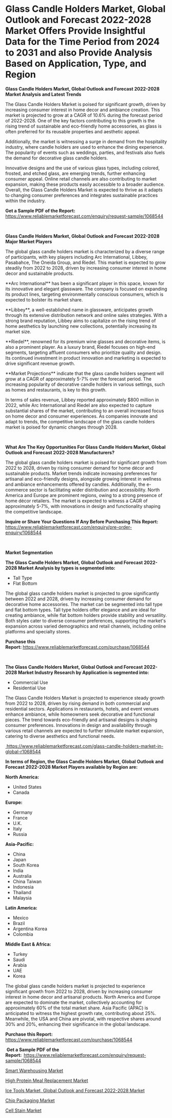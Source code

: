 <p><h1>Glass Candle Holders Market, Global Outlook and Forecast 2022-2028 Market Offers Provide Insightful Data for the Time Period from 2024 to 2031 and also Provide Analysis Based on Application, Type, and Region</h1></p><p><strong>Glass Candle Holders Market, Global Outlook and Forecast 2022-2028 Market Analysis and Latest Trends</strong></p>
<p><p>The Glass Candle Holders Market is poised for significant growth, driven by increasing consumer interest in home decor and ambiance creation. This market is projected to grow at a CAGR of 10.6% during the forecast period of 2022-2028. One of the key factors contributing to this growth is the rising trend of sustainable and eco-friendly home accessories, as glass is often preferred for its reusable properties and aesthetic appeal.</p><p>Additionally, the market is witnessing a surge in demand from the hospitality industry, where candle holders are used to enhance the dining experience. The popularity of events such as weddings, parties, and festivals also fuels the demand for decorative glass candle holders. </p><p>Innovative designs and the use of various glass types, including colored, frosted, and etched glass, are emerging trends, further enhancing consumer appeal. Online retail channels are also contributing to market expansion, making these products easily accessible to a broader audience. Overall, the Glass Candle Holders Market is expected to thrive as it adapts to changing consumer preferences and integrates sustainable practices within the industry.</p></p>
<p><strong>Get a Sample PDF of the Report:&nbsp;</strong> <a href="https://www.reliablemarketforecast.com/enquiry/request-sample/1068544">https://www.reliablemarketforecast.com/enquiry/request-sample/1068544</a></p>
<p>&nbsp;</p>
<p><strong>Glass Candle Holders Market, Global Outlook and Forecast 2022-2028 Major Market Players</strong></p>
<p><p>The global glass candle holders market is characterized by a diverse range of participants, with key players including Arc International, Libbey, Pasabahce, The Oneida Group, and Riedel. This market is expected to grow steadily from 2022 to 2028, driven by increasing consumer interest in home decor and sustainable products.</p><p>**Arc International** has been a significant player in this space, known for its innovative and elegant glassware. The company is focused on expanding its product lines, targeting environmentally conscious consumers, which is expected to bolster its market share.</p><p>**Libbey**, a well-established name in glassware, anticipates growth through its extensive distribution network and online sales strategies. With a strong brand reputation, Libbey aims to capitalize on the rising trend of home aesthetics by launching new collections, potentially increasing its market size.</p><p>**Riedel**, renowned for its premium wine glasses and decorative items, is also a prominent player. As a luxury brand, Riedel focuses on high-end segments, targeting affluent consumers who prioritize quality and design. Its continued investment in product innovation and marketing is expected to drive significant revenue growth.</p><p>**Market Projections** indicate that the glass candle holders segment will grow at a CAGR of approximately 5-7% over the forecast period. The increasing popularity of decorative candle holders in various settings, such as homes and restaurants, is key to this growth.</p><p>In terms of sales revenue, Libbey reported approximately $800 million in 2022, while Arc International and Riedel are also expected to capture substantial shares of the market, contributing to an overall increased focus on home decor and consumer experiences. As companies innovate and adapt to trends, the competitive landscape of the glass candle holders market is poised for dynamic changes through 2028.</p></p>
<p>&nbsp;</p>
<p><strong>What Are The Key Opportunities For Glass Candle Holders Market, Global Outlook and Forecast 2022-2028 Manufacturers?</strong></p>
<p><p>The global glass candle holders market is poised for significant growth from 2022 to 2028, driven by rising consumer demand for home décor and sustainable products. Market trends indicate increasing preferences for artisanal and eco-friendly designs, alongside growing interest in wellness and ambiance enhancements offered by candles. Additionally, the e-commerce sector is facilitating wider distribution and accessibility. North America and Europe are prominent regions, owing to a strong presence of home décor retailers. The market is expected to witness a CAGR of approximately 5-7%, with innovations in design and functionality shaping the competitive landscape.</p></p>
<p><strong>Inquire or Share Your Questions If Any Before Purchasing This Report:</strong> <a href="https://www.reliablemarketforecast.com/enquiry/pre-order-enquiry/1068544">https://www.reliablemarketforecast.com/enquiry/pre-order-enquiry/1068544</a></p>
<p>&nbsp;</p>
<p><strong>Market Segmentation</strong></p>
<p><strong>The Glass Candle Holders Market, Global Outlook and Forecast 2022-2028 Market Analysis by types is segmented into:</strong></p>
<p><ul><li>Tall Type</li><li>Flat Bottom</li></ul></p>
<p><p>The global glass candle holders market is projected to grow significantly between 2022 and 2028, driven by increasing consumer demand for decorative home accessories. The market can be segmented into tall type and flat bottom types. Tall type holders offer elegance and are ideal for creating ambiance, while flat bottom holders provide stability and versatility. Both styles cater to diverse consumer preferences, supporting the market's expansion across varied demographics and retail channels, including online platforms and specialty stores.</p></p>
<p><strong>Purchase this Report:&nbsp;</strong><a href="https://www.reliablemarketforecast.com/purchase/1068544">https://www.reliablemarketforecast.com/purchase/1068544</a></p>
<p>&nbsp;</p>
<p><strong>The Glass Candle Holders Market, Global Outlook and Forecast 2022-2028 Market Industry Research by Application is segmented into:</strong></p>
<p><ul><li>Commercial Use</li><li>Residential Use</li></ul></p>
<p><p>The Glass Candle Holders Market is projected to experience steady growth from 2022 to 2028, driven by rising demand in both commercial and residential sectors. Applications in restaurants, hotels, and event venues enhance ambiance, while homeowners seek decorative and functional pieces. The trend towards eco-friendly and artisanal designs is shaping consumer preferences. Innovations in design and availability through various retail channels are expected to further stimulate market expansion, catering to diverse aesthetics and functional needs.</p></p>
<p><a href="https://www.reliablemarketforecast.com/glass-candle-holders-market-in-global-r1068544">&nbsp;https://www.reliablemarketforecast.com/glass-candle-holders-market-in-global-r1068544</a></p>
<p><strong>In terms of Region, the Glass Candle Holders Market, Global Outlook and Forecast 2022-2028 Market Players available by Region are:</strong></p>
<p>
    <p> <strong> North America: </strong>
        <ul>
            <li>United States</li>
            <li>Canada</li>
        </ul>
        </p> 
    <p> <strong> Europe: </strong>
        <ul>
            <li>Germany</li>
            <li>France</li>
            <li>U.K.</li>
            <li>Italy</li>
            <li>Russia</li>
        </ul>
        </p> 
    <p> <strong> Asia-Pacific: </strong>
        <ul>
            <li>China</li>
            <li>Japan</li>
            <li>South Korea</li>
            <li>India</li>
            <li>Australia</li>
            <li>China Taiwan</li>
            <li>Indonesia</li>
            <li>Thailand</li>
            <li>Malaysia</li>
        </ul>
        </p> 
    <p> <strong> Latin America: </strong>
        <ul>
            <li>Mexico</li>
            <li>Brazil</li>
            <li>Argentina Korea</li>
            <li>Colombia</li>
        </ul>
        </p> 
    <p> <strong> Middle East & Africa: </strong>
        <ul>
            <li>Turkey</li>
            <li>Saudi</li>
            <li>Arabia</li>
            <li>UAE</li>
            <li>Korea</li>
        </ul>
    </p>
    </p>
<p><p>The global glass candle holders market is projected to experience significant growth from 2022 to 2028, driven by increasing consumer interest in home decor and artisanal products. North America and Europe are expected to dominate the market, collectively accounting for approximately 60% of the total market share. Asia Pacific (APAC) is anticipated to witness the highest growth rate, contributing about 25%. Meanwhile, the USA and China are pivotal, with respective shares around 30% and 20%, enhancing their significance in the global landscape.</p></p>
<p><strong>Purchase this Report: </strong><a href="https://www.reliablemarketforecast.com/purchase/1068544">https://www.reliablemarketforecast.com/purchase/1068544</a></p>
<p>&nbsp;<strong>Get a Sample PDF of the Report:&nbsp;&nbsp;</strong><a href="https://www.reliablemarketforecast.com/enquiry/request-sample/1068544">https://www.reliablemarketforecast.com/enquiry/request-sample/1068544</a></p>
<p><strong></strong></p>
<p><p><a href="https://www.linkedin.com/pulse/smart-warehousing-market-size-share-trends-analysis-report-j1toe?trackingId=Dy%2Fq4UCoSuqHgcD1%2FZkhXw%3D%3D">Smart Warehousing Market</a></p><p><a href="https://www.linkedin.com/pulse/high-protein-meal-replacement-market-share-size-trends-industry-xrw3e?trackingId=RF4nn4I%2BR1y1cr5nHJP8AQ%3D%3D">High Protein Meal Replacement Market</a></p><p><a href="https://github.com/RickHolmes3/Market-Research-Report-List-6/blob/main/ice-tools-market-global-outlook-and-forecast-2022-2028-market.md">Ice Tools Market, Global Outlook and Forecast 2022-2028 Market</a></p><p><a href="https://medium.com/@julia.vaughan5768/the-chip-packaging-market-industry-provides-a-comprehensive-and-current-analysis-of-the-sector-4e41e6c08db9">Chip Packaging Market</a></p><p><a href="https://issuu.com/reportprime-2/docs/cell-stain-market-size-2030.pptx_fb6298d3de5b40">Cell Stain Market</a></p></p>